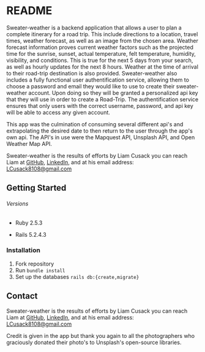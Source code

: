 # README

Sweater-weather is a backend application that allows a user to plan a complete itinerary for a road trip. This include directions to a location, travel times, weather forecast, as well as an image from the chosen area. Weather forecast information proves current weather factors such as the projected time for the sunrise, sunset, actual temperature, felt temperature, humidity, visibility, and conditions. This is true for the next 5 days from your search, as well as hourly updates for the next 8 hours. Weather at the time of arrival to their road-trip destination is also provided. Sweater-weather also includes a fully functional user authentification service, allowing them to choose a password and email they would like to use to create their sweater-weather account. Upon doing so they will be granted a personalized api key that they will use in order to create a Road-Trip. The authentification service ensures that only users with the correct username, password, and api key will be able to access any given account.

This app was the culmination of consuming several different api's and extrapolating the desired date to then return to the user through the app's own api. The API's in use were the Mapquest API, Unsplash API, and Open Weather Map API.

Sweater-weather is the results of efforts by Liam Cusack you can reach Liam at [GitHub](https://github.com/liamcusack), [LinkedIn](https://www.linkedin.com/in/liam-cusack-6a9a0a169/), and at his email address: LCusack8108@gmail.com

## Getting Started

###### Versions

- Ruby 2.5.3

- Rails 5.2.4.3

### Installation

1. Fork repository
2. Run `bundle install`
3. Set up the databases `rails db:{create,migrate}` 

## Contact

Sweater-weather is the results of efforts by Liam Cusack you can reach Liam at [GitHub](https://github.com/liamcusack), [LinkedIn](https://www.linkedin.com/in/liam-cusack-6a9a0a169/), and at his email address: LCusack8108@gmail.com

Credit is given in the app but thank you again to all the photographers who graciously donated their photo's to Unsplash's open-source libraries.
